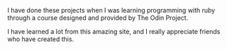 I have done these projects when I was learning programming with ruby through a course designed and provided by The Odin Project.
 
I have learned a lot from this amazing site, and I really appreciate friends who have created this.

